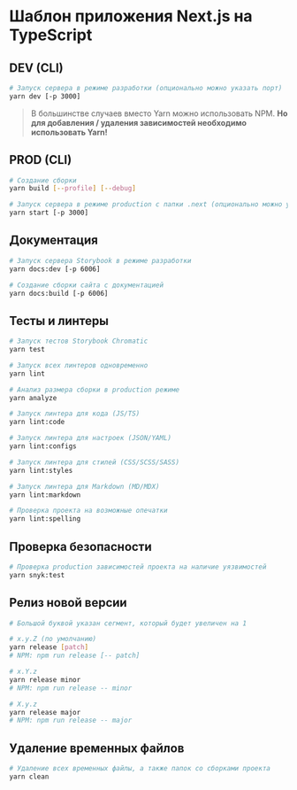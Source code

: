 # Шаблон приложения Next.js на TypeScript

## DEV (CLI)

```sh
# Запуск сервера в режиме разработки (опционально можно указать порт)
yarn dev [-p 3000]
```

> В большинстве случаев вместо Yarn можно использовать NPM.
> **Но для добавления / удаления зависимостей необходимо использовать Yarn!**

## PROD (CLI)

```sh
# Создание сборки
yarn build [--profile] [--debug]

# Запуск сервера в режиме production с папки .next (опционально можно указать порт)
yarn start [-p 3000]
```

## Документация

```sh
# Запуск сервера Storybook в режиме разработки
yarn docs:dev [-p 6006]

# Создание сборки сайта с документацией
yarn docs:build [-p 6006]
```

## Тесты и линтеры

```sh
# Запуск тестов Storybook Chromatic
yarn test

# Запуск всех линтеров одновременно
yarn lint

# Анализ размера сборки в production режиме
yarn analyze
```

```sh
# Запуск линтера для кода (JS/TS)
yarn lint:code

# Запуск линтера для настроек (JSON/YAML)
yarn lint:configs

# Запуск линтера для стилей (CSS/SCSS/SASS)
yarn lint:styles

# Запуск линтера для Markdown (MD/MDX)
yarn lint:markdown

# Проверка проекта на возможные опечатки
yarn lint:spelling
```

## Проверка безопасности

```sh
# Проверка production зависимостей проекта на наличие уязвимостей
yarn snyk:test
```

## Релиз новой версии

```sh
# Большой буквой указан сегмент, который будет увеличен на 1

# x.y.Z (по умолчанию)
yarn release [patch]
# NPM: npm run release [-- patch]

# x.Y.z
yarn release minor
# NPM: npm run release -- minor

# X.y.z
yarn release major
# NPM: npm run release -- major
```

## Удаление временных файлов

```sh
# Удаление всех временных файлы, а также папок со сборками проекта
yarn clean
```
